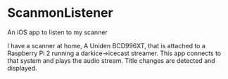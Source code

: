 # ScanmonListener
An iOS app to listen to my scanner

I have a scanner at home, A Uniden BCD996XT, that is attached to a Raspberry Pi 2 
running a darkice->icecast streamer. 
This app connects to that system and plays the audio stream.
Title changes are detected and displayed.
